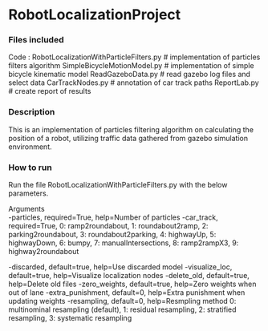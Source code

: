 # RobotLocalizationProject
### Files included ###

Code   : RobotLocalizationWithParticleFilters.py        # implementation of particles filters algorithm
	 SimpleBicycleMotionModel.py			# implementation of simple bicycle kinematic model
	 ReadGazeboData.py				# read gazebo log files and select data
	 CarTrackNodes.py				# annotation of car track paths
	 ReportLab.py					# create report of results



### Description ###

This is an implementation of particles filtering algorithm on calculating the position of a robot, utilizing 
traffic data gathered from gazebo simulation environment.



### How to run ###

Run the file RobotLocalizationWithParticleFilters.py with the below parameters.

Arguments 		
-particles, required=True, help=Number of particles
-car_track, required=True, 0: ramp2roundabout, 
			1: roundabout2ramp,
			2: parking2roundabout,
			3: roundabout2parking,
			4: highwayUp, 
			5: highwayDown, 
			6: bumpy,
			7: manualIntersections, 
			8: ramp2rampX3, 
			9: highway2roundabout

-discarded, default=true, help=Use discarded model
-visualize_loc, default=true, help=Visualize localization nodes
-delete_old, default=true, help=Delete old files
-zero_weights, default=true, help=Zero weights when out of lane
-extra_punishment, default=0, help=Extra punishment when updating weights
-resampling, default=0, help=Resmpling method
                    0: multinominal resampling (default),
                    1: residual resampling,
                    2: stratified resampling,
                    3: systematic resampling
								 
